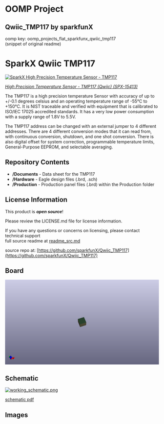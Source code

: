# OOMP Project  
## Qwiic_TMP117  by sparkfunX  
  
oomp key: oomp_projects_flat_sparkfunx_qwiic_tmp117  
(snippet of original readme)  
  
SparkX Qwiic TMP117  
========================================  
  
[![SparkX High Precision Temperature Sensor - TMP117](https://cdn.sparkfun.com/assets/parts/1/3/9/6/5/15413-High_Precision_Temperature_Sensor_-_TMP117__Qwiic_-01.jpg)](https://www.sparkfun.com/products/15413)  
  
[*High Precision Temperature Sensor - TMP117 (Qwiic) (SPX-15413)*](https://www.sparkfun.com/products/15413)  
  
The TMP117 is a high precision temperature Sensor with accuracy of up to +/-0.1 degrees celsius and an operating temperature range of -55°C to +150°C. It is NIST traceable and verified with equipment that is calibrated to ISO/IEC 17025 accredited standards. It has a very low power consumption with a supply range of 1.8V to 5.5V.   
  
The TMP117 address can be changed with an external jumper to 4 different addresses. There are 4 different conversion modes that it can read from, with continuous conversion, shutdown, and one shot conversion. There is also digital offset for system correction, programmable temperature limits, General-Purpose EEPROM, and selectable averaging.   
  
Repository Contents  
-------------------  
  
* **/Documents** - Data sheet for the TMP117  
* **/Hardware** - Eagle design files (.brd, .sch)  
* **/Production** - Production panel files (.brd) within the Production folder  
  
  
License Information  
-------------------  
  
This product is _**open source**_!   
  
Please review the LICENSE.md file for license information.   
  
If you have any questions or concerns on licensing, please contact technical support  
  full source readme at [readme_src.md](readme_src.md)  
  
source repo at: [https://github.com/sparkfunX/Qwiic_TMP117](https://github.com/sparkfunX/Qwiic_TMP117)  
## Board  
  
[![working_3d.png](working_3d_600.png)](working_3d.png)  
## Schematic  
  
[![working_schematic.png](working_schematic_600.png)](working_schematic.png)  
  
[schematic pdf](working_schematic.pdf)  
## Images  
